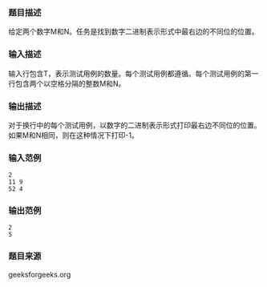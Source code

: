 ### 题目描述
给定两个数字M和N。任务是找到数字二进制表示形式中最右边的不同位的位置。
### 输入描述
输入行包含T，表示测试用例的数量。每个测试用例都遵循。每个测试用例的第一行包含两个以空格分隔的整数M和N。
### 输出描述
对于换行中的每个测试用例，以数字的二进制表示形式打印最右边不同位的位置。如果M和N相同，则在这种情况下打印-1。
### 输入范例
```
2
11 9
52 4
```
### 输出范例
```
2
5
```
### 题目来源
geeksforgeeks.org
